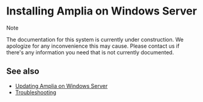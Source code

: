 ﻿# Installing Amplia on Windows Server

> [!NOTE]
> The documentation for this system is currently under construction. We apologize for any inconvenience this may cause. Please
> contact us if there's any information you need that is not currently documented.

## See also

* [Updating Amplia on Windows Server](update.md)
* [Troubleshooting](../troubleshoot/index.md)
